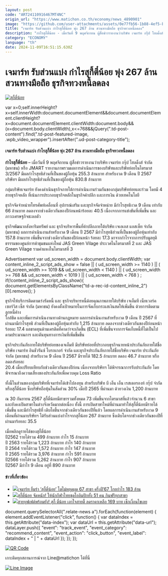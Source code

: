 ```yaml
---
layout: post
code: "ART24110916467MT4NC"
origin_url: "https://www.matichon.co.th/economy/news_4890901"
image: "https://github.com/user-attachments/assets/0e77fb56-1b88-4ef5-b51b-a4f3a3ac2d8c"
title: "เจมาร์ท รับส่วนแบ่ง กำไรสุกี้ตี๋น้อย พุ่ง 267 ล้าน สวนทางมือถือ ธุรกิจทวงหนี้ลดลง"
description: "กำไรสุกี้ตี๋น้อย - เมื่อวันที่ 9 พฤศจิกายน ผู้สื่อข่าวรายงานว่าบริษัท เจมาร์ท กรุ๊ป โฮลดิ้งส์ จำกัด (มหาชน) หรือ JMART"
category: "ECONOMY"
language: "th"
date: 2024-11-09T16:51:15.630Z
---
```


# เจมาร์ท รับส่วนแบ่ง กำไรสุกี้ตี๋น้อย พุ่ง 267 ล้าน สวนทางมือถือ ธุรกิจทวงหนี้ลดลง

[![](https://www.matichon.co.th/wp-content/uploads/2024/11/สุกี้ตี๋น้อย14587.jpg "สุกี้ตี๋น้อย")](https://www.matichon.co.th/wp-content/uploads/2024/11/สุกี้ตี๋น้อย14587.jpg)

var x=0;self.innerHeight?x=self.innerWidth:document.documentElement&&document.documentElement.clientHeight?x=document.documentElement.clientWidth:document.body&&(x=document.body.clientWidth),x<=768&&jQuery(".td-post-content").find(".td-post-featured-image, .wpb\_video\_wrapper").insertAfter(".ud-post-category-title");

#### **เจมาร์ท รับส่วนแบ่ง กำไรสุกี้ตี๋น้อย พุ่ง 267 ล้าน สวนทางมือถือ ธุรกิจทวงหนี้ลดลง**

**กำไรสุกี้ตี๋น้อย** – เมื่อวันที่ 9 พฤศจิกายน ผู้สื่อข่าวรายงานว่าบริษัท เจมาร์ท กรุ๊ป โฮลดิ้งส์ จำกัด (มหาชน) หรือ JMART รายงานภาพรวมผลการดำเนินการของบริษัทและบริษัทย่อยในไตรมาส 3/2567 มีผลกำไรสุทธิส่วนที่เป็นของผู้ถือหุ้น 255.3 ล้านบาท สำหรับงวด 9 เดือน ปี 2567 บริษัทฯ มีผลกำไรสุทธิส่วนที่เป็นของผู้ถือหุ้น 830.8 ล้านบาท

กลุ่มบริษัทเจมาร์ท ยังคงดำเนินธุรกิจภายใต้การดำเนินงานร่วมกันของกลุ่มบริษัทย่อยและร่วม โดยมี 4 สายธุรกิจหลัก ที่เน้นการประกอบธุรกิจหลักในธุรกิจค้าปลึก และการเงิน ด้วยเทคโนโลยี

ธุรกิจจัดจำหน่ายโทรศัพท์เคลื่อนที่ อุปกรณ์เสริม และธุรกิจจัดจำหน่าย มีกำไรสุทธิงวด 9 เดือน เท่ากับ 66 ล้านบาท ลดลงจากช่วงเดียวกันของปีก่อนหน้าร้อยละ 40.5 เนื่องจากการแข่งขันที่เพิ่มขึ้น และภาวะเศรษฐกิจชะลอตัว

ธุรกิจพัฒนาอสังหาริมทรัพย์ และ ธุรกิจบริหารพื้นที่ค้าปลีกภายใต้บริษัท เจเอเอส แอสเซ็ท จำกัด  
(มหาชน) ผลการดำเนินงานสำหรับงวด 9 เดือน ปี 2567 มีกำไรสุทธิส่วนที่เป็นของผู้ถือหุ้นเท่ากับ 157.8 ล้านบาท เพิ่มขึ้นจากช่วงเดียวกันของปีก่อนหน้า ร้อยละ 17.3 มาจากกำไรจากการปรับมูลยุติธรรรมของศูนย์การค้าชุมชนแห่งใหม่ JAS Green Vilage ประเวศไนไตรมาสที่ 2 และ JAS Green Vilage รามคำแหงในไตรมาสที่ 3

Advertisement var ud\_screen\_width = document.body.clientWidth; var content\_inline\_2\_script\_ads\_show = false || ( ud\_screen\_width >= 1140 ) || ( ud\_screen\_width >= 1019 && ud\_screen\_width < 1140 ) || ( ud\_screen\_width >= 768 && ud\_screen\_width < 1019 ) || ( ud\_screen\_width < 768 ) ; if(!content\_inline\_2\_script\_ads\_show){ document.getElementsByClassName("td-a-rec-id-content\_inline\_2")\[0\].remove(); }

ธุรกิจให้บริการติดตามเร่งรัดหนี้ และ ธุรกิจบริหารหนี้ด้อยคุณภาพภายใต้บริษัท เจเอ็มที เน็ทเวอร์ค เซอร์วิส เซ็ส จำกัด (มหาชน) ยังคงตั้งเป้าหมายในการจัดเก็บกระแสเงินสดให้เพิ่มขึ้น ด้วยการติดตามลูกหนี้ค้าง  
ใกล้ชิด และเพิ่มการดำเนินงานทางด้านกฎหมาย ผลการดำเนินงานสำหรับงวด 9 เดือน ปี 2567 ที่ผ่านมามีกำไรสุทธิ ส่วนที่เป็นของผู้ถือหุ้นเท่ากับ 1,215 ล้านบาท ลดลงจากช่วงเดียวกันของปีก่อนหน้า ร้อยละ 17.4 ผลขาดทุนด้านเครติดที่คาดว่าจะเกิดขึ้น (ECL) ที่เพิ่มขึ้นจากการจัดเก็บหนี้ที่ไม่เป็นไปดามประมาณการ และดันทุนทางการเงินที่เพิ่มขึ้มขึ้น

ธุรกิจประกันภัยภายใต้บริษัทย่อยของเจเอ็มที มีบริษัทย่อยที่ประกอบธุรกิจนายหน้าประกันภัยภายใต้ชื่อ บริษัท เจมาร์ท อินชัวรันซ์ โบรกเกอร์ จำกัด และธุรกิจประกันภัยภายใต้ชื่อบริษัท เจมาร์ท ประกันภัย จำกัด (มหาชน) สำหรับงวด 9 เดือน ปี 2567 มีรายได้ 182.5 ล้านบาท ลดลง 46.7 ล้านบาท หรือลดลงร้อยละ  
20.4 เมื่อเปรียบเทียบกับช่วงเดียวกันของปีก่อน เนื่องจากบริษัทฯ ได้พิจารณาการรับประกันภัย โดยพิจารณาถึงความเสี่ยงของประกันภัยเพื่อควบคุม Loss Ratio

ทั้งนี้ในส่วนของกลุ่มบริษัทที่เจมาร์ทได้เข้าไปลงทุน สำหรับบริษัท บี เอ็น เอ็น เรสเตอรองท์ กรุ๊ป จำกัดหรือสุกี้ตี๋น้อย ซึ่งบริษัทถือหุ้นในสัดส่วน 30% เมื่อปี 2565 ที่ผ่านมา ด้วยวงเงิน 1,200 ล้านบาท

ณ 30 กันยายน 2567 สุกี้ตี๋น้อยมีสาขารวมทั้งหมด 73 เพิ่มขึ้นจากไตรมาสที่แล้วจำนวน 6 สาขา และยังคงเปิดสาขาในต่างจังหวัดมากต่อเนื่อง ทั้งนี้ การเปิดสาขาใหม่ที่ผ่านมาทำให้สุกี้ตี๋น้อยมีรายได้เพิ่มขึ้น และมีกำไรสุทธิที่ เติบโตขึ้นจากช่วงเดียวกันของปีที่แล้ว โดยผลการดำเนินงานสำหรับงวด 9 เดือนที่ผ่านมาบริษัทฯ ได้รับส่วนแบ่งกำไรจากสุกี้น้อย 267 ล้านบาท ซึ่งเติบโตจากช่วงเดียวกันของปีที่ผ่านมาร้อยละ 35.5

เมื่อพลิกดูรายได้ของสุกี้ตี๋น้อย  
ปี2562 รายได้รวม 499 ล้านบาท กำไร 15 ล้านบาท  
ปี 2563 รายได้รวม 1,223 ล้านบาท กำไร 140 ล้านบาท  
ปี 2564 รายได้รวม 1,572 ล้านบาท กำไร 147 ล้านบาท  
ปี 2565 รายได้รวม 3,976 ล้านบาท กำไร 591 ล้านบาท  
ปี2566 รายได้รวม 5,262 ล้านบาท กำไร 907 ล้านบาท  
ปี2567 มีกำไร 9 เดือน อยู่ที่ 890 ล้านบาท

#### ข่าวที่เกี่ยวข้อง

*   [![](https://www.matichon.co.th/wp-content/uploads/2024/08/teenoi14568541.jpg)เจมาร์ท ยิ้มร่า ‘สุกี้ตี๋น้อย’ โตไม่หยุดผุด 67 สาขา ครึ่งปี’67 โกยกำไร 183 ล้าน](https://www.matichon.co.th/economy/news_4729978)
*   [![](https://www.matichon.co.th/wp-content/uploads/2024/08/454633452_898113399017123_7522328635310773355_n12.jpg)สุกี้ตี๋น้อย จัดหนัก! ให้นักกีฬาไทยชุดโอลิมปิกทั้ง 51 คน กินฟรีทุกสาขา](https://www.matichon.co.th/sport/news_4728366)
*   [![](https://www.matichon.co.th/wp-content/uploads/2024/08/aojai1.jpg)สายบุฟเฟต์พร้อมยัง! สุกี้ ตี๋น้อย เอาใจสายตี้ ลดราคาเหลือ 169 บาท เช็กเงื่อนไขเลย](https://www.matichon.co.th/social/news_4713638)

document.querySelectorAll(".relate-news a").forEach(function(element) { element.addEventListener("click", function() { var dataIndex = this.getAttribute("data-index"); var dataUrl = this.getAttribute("data-url"); dataLayer.push({ "event": "track\_event", "event\_category": "recommend\_content", "event\_action": "click\_button", "event\_label": dataIndex + " | " + dataUrl }); }); });

[![QR Code](https://www.matichon.co.th/wp-content/uploads/2023/07/wob1371z.jpg)](https://lin.ee/ht0nDxX)

เกาะติดทุกสถานการณ์จาก Line@matichon ได้ที่นี่

[![Line Image](https://www.matichon.co.th/wp-content/uploads/2023/07/th.png)](https://lin.ee/ht0nDxX)